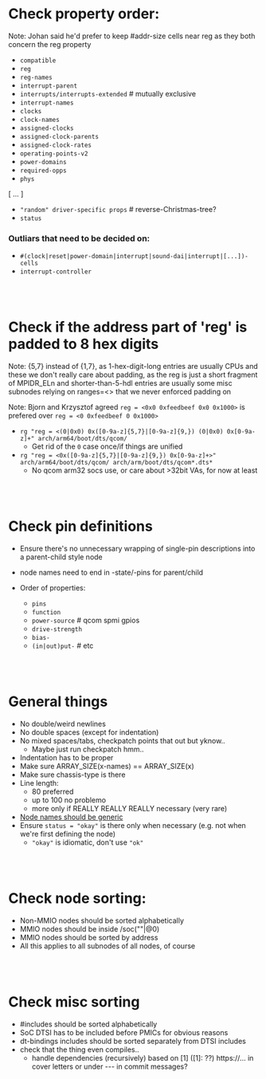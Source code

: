 # Check property order:
Note: Johan said he'd prefer to keep #addr-size cells near reg as they both concern the reg property

* `compatible`
* `reg`
* `reg-names`
* `interrupt-parent`
* `interrupts/interrupts-extended` # mutually exclusive
* `interrupt-names`
* `clocks`
* `clock-names`
* `assigned-clocks`
* `assigned-clock-parents`
* `assigned-clock-rates`
* `operating-points-v2`
* `power-domains`
* `required-opps`
* `phys`

[ ... ]

* `"random" driver-specific props` # reverse-Christmas-tree?
* `status`

### Outliars that need to be decided on:
* `#(clock|reset|power-domain|interrupt|sound-dai|interrupt|[...])-cells`
* `interrupt-controller`

</br>
</br>

# Check if the address part of 'reg' is padded to 8 hex digits
Note: {5,7} instead of {1,7}, as 1-hex-digit-long entries are usually CPUs and these we don't really care about padding, as the reg is just a short fragment of MPIDR_ELn and shorter-than-5-hdl entries are usually some misc subnodes relying on ranges=<> that we never enforced padding on

Note: Bjorn and Krzysztof agreed `reg = <0x0 0xfeedbeef 0x0 0x1000>` is prefered over `reg = <0 0xfeedbeef 0 0x1000>`

* `rg "reg = <(0|0x0) 0x([0-9a-z]{5,7}|[0-9a-z]{9,}) (0|0x0) 0x[0-9a-z]+" arch/arm64/boot/dts/qcom/`
  * Get rid of the `0` case once/if things are unified
* `rg "reg = <0x([0-9a-z]{5,7}|[0-9a-z]{9,}) 0x[0-9a-z]+>" arch/arm64/boot/dts/qcom/ arch/arm/boot/dts/qcom*.dts*`
  * No qcom arm32 socs use, or care about >32bit VAs, for now at least

</br>
</br>

# Check pin definitions
* Ensure there's no unnecessary wrapping of single-pin descriptions into a parent-child style node

* node names need to end in -state/-pins for parent/child

* Order of properties:
  * `pins`
  * `function`
  * `power-source` # qcom spmi gpios
  * `drive-strength`
  * `bias-`
  * `(in|out)put-` # etc

</br>
</br>

# General things
* No double/weird newlines
* No double spaces (except for indentation)
* No mixed spaces/tabs, checkpatch points that out but yknow..
  * Maybe just run checkpatch hmm..
* Indentation has to be proper
* Make sure ARRAY_SIZE(x-names) == ARRAY_SIZE(x)
* Make sure chassis-type is there
* Line length:
  * 80 preferred
  * up to 100 no problemo
  * more only if REALLY REALLY REALLY necessary (very rare)
* [Node names should be generic](https://devicetree-specification.readthedocs.io/en/latest/chapter2-devicetree-basics.html#generic-names-recommendation)
* Ensure `status = "okay"` is there only when necessary (e.g. not when we're first defining the node)
  * `"okay"` is idiomatic, don't use `"ok"`

</br>
</br>

# Check node sorting:
* Non-MMIO nodes should be sorted alphabetically
* MMIO nodes should be inside /soc(""|@0)
* MMIO nodes should be sorted by address
* All this applies to all subnodes of all nodes, of course

</br>
</br>

# Check misc sorting
* #includes should be sorted alphabetically
 * SoC DTSI has to be included before PMICs for obvious reasons
* dt-bindings includes should be sorted separately from DTSI includes
* check that the thing even compiles..
  * handle dependencies (recursively) based on [1] ([1]: ??) https://... in cover letters or under --- in commit messages?

